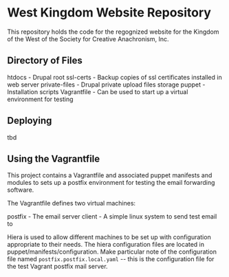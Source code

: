 West Kingdom Website Repository
===============================

This repository holds the code for the regognized website for the
Kingdom of the West of the Society for Creative Anachronism, Inc.


Directory of Files
------------------

  htdocs         - Drupal root
  ssl-certs      - Backup copies of ssl certificates installed in web server
  private-files  - Drupal private upload files storage
  puppet         - Installation scripts
  Vagrantfile    - Can be used to start up a virtual environment for testing


Deploying
---------

tbd


Using the Vagrantfile
---------------------

This project contains a Vagrantfile and associated puppet manifests and
modules to sets up a postfix environment for testing the email forwarding
software.

The Vagrantfile defines two virtual machines:

  postfix         - The email server
  client          - A simple linux system to send test email to

Hiera is used to allow different machines to be set up with configuration
appropriate to their needs.  The hiera configuration files are located
in puppet/manifests/configuration.  Make particular note of the configuration
file named `postfix.postfix.local.yaml` -- this is the configuration file
for the test Vagrant postfix mail server.
